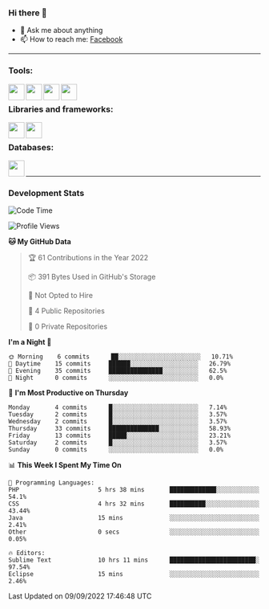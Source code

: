 ### Hi there 👋

<!-- - 🔭 I’m currently working on [huyviet] -->
- 💬 Ask me about anything
- 📫 How to reach me: [Facebook]
<!-- - ⚡ Fun fact: abc -->

---

### Tools:
<img align='left' height="32" width="32" src="https://cdn.jsdelivr.net/npm/simple-icons@4.8.0/icons/phpstorm.svg" />
<img align='left' height="32" width="32" src="https://cdn.jsdelivr.net/npm/simple-icons@4.8.0/icons/sublimetext.svg" />
<img align='left' height="32" width="32" src="https://cdn.jsdelivr.net/npm/simple-icons@4.8.0/icons/laragon.svg" />
<img align='left' height="32" width="32" src="https://cdn.jsdelivr.net/npm/simple-icons@4.8.0/icons/xampp.svg" />
<br>

### Libraries and frameworks:
<img align='left' height="32" width="32" src="https://cdn.jsdelivr.net/npm/simple-icons@4.8.0/icons/laravel.svg" />
<img align='left' height="32" width="32" src="https://cdn.jsdelivr.net/npm/simple-icons@4.8.0/icons/jquery.svg" />
<br>

### Databases:
<img align='left' height="32" width="32" src="https://cdn.jsdelivr.net/npm/simple-icons@4.8.0/icons/mysql.svg" />
<br>

---
### Development Stats
<!--START_SECTION:waka-->
![Code Time](http://img.shields.io/badge/Code%20Time-59%20hrs%2032%20mins-blue)

![Profile Views](http://img.shields.io/badge/Profile%20Views-2-blue)

**🐱 My GitHub Data** 

> 🏆 61 Contributions in the Year 2022
 > 
> 📦 391 Bytes Used in GitHub's Storage 
 > 
> 🚫 Not Opted to Hire
 > 
> 📜 4 Public Repositories 
 > 
> 🔑 0 Private Repositories  
 > 
**I'm a Night 🦉** 

```text
🌞 Morning    6 commits      ██░░░░░░░░░░░░░░░░░░░░░░░   10.71% 
🌆 Daytime    15 commits     ██████░░░░░░░░░░░░░░░░░░░   26.79% 
🌃 Evening    35 commits     ███████████████░░░░░░░░░░   62.5% 
🌙 Night      0 commits      ░░░░░░░░░░░░░░░░░░░░░░░░░   0.0%

```
📅 **I'm Most Productive on Thursday** 

```text
Monday       4 commits      █░░░░░░░░░░░░░░░░░░░░░░░░   7.14% 
Tuesday      2 commits      █░░░░░░░░░░░░░░░░░░░░░░░░   3.57% 
Wednesday    2 commits      █░░░░░░░░░░░░░░░░░░░░░░░░   3.57% 
Thursday     33 commits     ██████████████░░░░░░░░░░░   58.93% 
Friday       13 commits     █████░░░░░░░░░░░░░░░░░░░░   23.21% 
Saturday     2 commits      █░░░░░░░░░░░░░░░░░░░░░░░░   3.57% 
Sunday       0 commits      ░░░░░░░░░░░░░░░░░░░░░░░░░   0.0%

```


📊 **This Week I Spent My Time On** 

```text
💬 Programming Languages: 
PHP                      5 hrs 38 mins       █████████████░░░░░░░░░░░░   54.1% 
CSS                      4 hrs 32 mins       ██████████░░░░░░░░░░░░░░░   43.44% 
Java                     15 mins             ░░░░░░░░░░░░░░░░░░░░░░░░░   2.41% 
Other                    0 secs              ░░░░░░░░░░░░░░░░░░░░░░░░░   0.05%

🔥 Editors: 
Sublime Text             10 hrs 11 mins      ████████████████████████░   97.54% 
Eclipse                  15 mins             ░░░░░░░░░░░░░░░░░░░░░░░░░   2.46%

```


 Last Updated on 09/09/2022 17:46:48 UTC
<!--END_SECTION:waka-->

[huyviet]: https://huyviet.vn/
[Facebook]: https://www.facebook.com/profile.php?id=100075294702642
